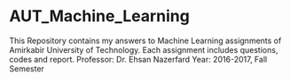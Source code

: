# AUT_Machine_Learning
This Repository contains my answers to Machine Learning assignments of Amirkabir University of Technology. Each assignment includes questions, codes and report.  Professor: Dr. Ehsan Nazerfard  Year: 2016-2017, Fall Semester
